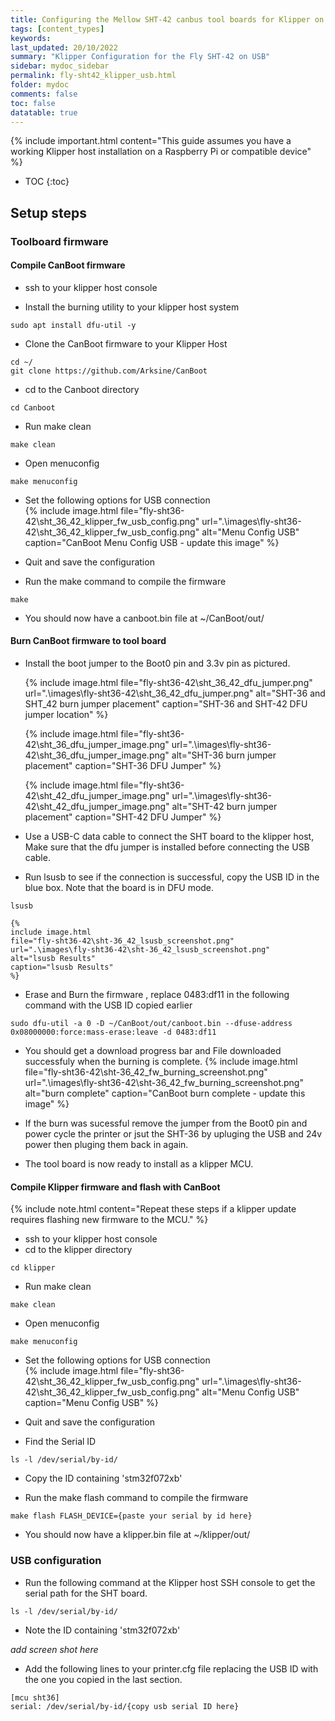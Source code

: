 ```yaml
---
title: Configuring the Mellow SHT-42 canbus tool boards for Klipper on USB
tags: [content_types]
keywords: 
last_updated: 20/10/2022
summary: "Klipper Configuration for the Fly SHT-42 on USB"
sidebar: mydoc_sidebar
permalink: fly-sht42_klipper_usb.html
folder: mydoc
comments: false
toc: false
datatable: true
---
```


{% include important.html content="This guide assumes you have a working Klipper host installation on a Raspberry Pi or compatible device" %}


* TOC
{:toc}

## Setup steps

### Toolboard firmware

#### Compile CanBoot firmware   

- ssh to your klipper host console

- Install the burning utility to your klipper host system
```
sudo apt install dfu-util -y
```

- Clone the CanBoot firmware to your Klipper Host
```
cd ~/
git clone https://github.com/Arksine/CanBoot
```

- cd to the Canboot directory
```
cd Canboot
```
- Run make clean
```
make clean
```
- Open menuconfig
```
make menuconfig
```
- Set the following options for USB connection     
    {% 
    include image.html 
    file="fly-sht36-42\sht_36_42_klipper_fw_usb_config.png"
    url=".\images\fly-sht36-42\sht_36_42_klipper_fw_usb_config.png" 
    alt="Menu Config USB"
    caption="CanBoot Menu Config USB - update this image" 
    %}

- Quit and save the configuration

- Run the make command to compile the firmware
```
make
```
- You should now have a canboot.bin file at ~/CanBoot/out/

#### Burn CanBoot firmware to tool board

- Install the boot jumper to the Boot0 pin and 3.3v pin as pictured. 

    {% 
    include image.html 
    file="fly-sht36-42\sht_36_42_dfu_jumper.png"
    url=".\images\fly-sht36-42\sht_36_42_dfu_jumper.png" 
    alt="SHT-36 and SHT_42 burn jumper placement"
    caption="SHT-36 and SHT-42 DFU jumper location" 
    %}
 

    {% 
    include image.html 
    file="fly-sht36-42\sht_36_dfu_jumper_image.png" 
    url=".\images\fly-sht36-42\sht_36_dfu_jumper_image.png"
    alt="SHT-36 burn jumper placement"
    caption="SHT-36 DFU Jumper" 
    %}

    {% 
    include image.html 
    file="fly-sht36-42\sht_42_dfu_jumper_image.png" 
    url=".\images\fly-sht36-42\sht_42_dfu_jumper_image.png"
    alt="SHT-42 burn jumper placement"
    caption="SHT-42 DFU Jumper" 
    %}


- Use a USB-C data cable to connect the SHT board to the klipper host, Make sure that the dfu jumper is installed before connecting the USB cable.      
- Run lsusb to see if the connection is successful, copy the USB ID in the blue box. Note that the board is in DFU mode. 
```
lsusb
```
    {% 
    include image.html 
    file="fly-sht36-42\sht-36_42_lsusb_screenshot.png" 
    url=".\images\fly-sht36-42\sht-36_42_lsusb_screenshot.png"
    alt="lsusb Results"
    caption="lsusb Results" 
    %}

- Erase and Burn the firmware , replace 0483:df11 in the following command with the USB ID copied earlier
```
sudo dfu-util -a 0 -D ~/CanBoot/out/canboot.bin --dfuse-address 0x08000000:force:mass-erase:leave -d 0483:df11
```

- You should get a download progress bar and File downloaded successfuly when the burning is complete. 
    {% 
    include image.html 
    file="fly-sht36-42\sht-36_42_fw_burning_screenshot.png" 
    url=".\images\fly-sht36-42\sht-36_42_fw_burning_screenshot.png"
    alt="burn complete"
    caption="CanBoot burn complete - update this image" 
    %}

- If the burn was sucessful remove the jumper from the Boot0 pin and power cycle the printer or jsut the SHT-36 by upluging the USB and 24v power then pluging them back in again. 
- The tool board is now ready to install as a klipper MCU. 
 

#### Compile Klipper firmware and flash with CanBoot  
{% include note.html content="Repeat these steps if a klipper update requires flashing new firmware to the MCU." %}

- ssh to your klipper host console
- cd to the klipper directory
```
cd klipper
```
- Run make clean
```
make clean
```
- Open menuconfig
```
make menuconfig
```
- Set the following options for USB connection     
    {% 
    include image.html 
    file="fly-sht36-42\sht_36_42_klipper_fw_usb_config.png"
    url=".\images\fly-sht36-42\sht_36_42_klipper_fw_usb_config.png" 
    alt="Menu Config USB"
    caption="Menu Config USB" 
    %}

- Quit and save the configuration

- Find the Serial ID
```
ls -l /dev/serial/by-id/
```
- Copy the ID containing 'stm32f072xb'

- Run the make flash command to compile the firmware
```
make flash FLASH_DEVICE={paste your serial by id here}
```
- You should now have a klipper.bin file at ~/klipper/out/


### USB configuration
- Run the following command at the Klipper host SSH console to get the serial path for the SHT board.

```
ls -l /dev/serial/by-id/
```
- Note the ID containing 'stm32f072xb'

*add screen shot here*

- Add the following lines to your printer.cfg file replacing the USB ID with the one you copied in the last section. 
```
[mcu sht36]
serial: /dev/serial/by-id/{copy usb serial ID here}
```

